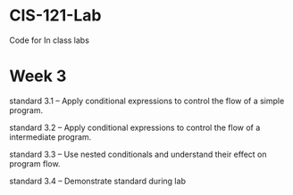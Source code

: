 # CIS-121-Lab

Code for In class labs 
# Week 3
standard 3.1 – Apply conditional expressions to control the flow of a simple program.

standard 3.2 – Apply conditional expressions to control the flow of a intermediate program.

standard 3.3 – Use nested conditionals and understand their effect on program flow.

standard 3.4 – Demonstrate standard during lab
